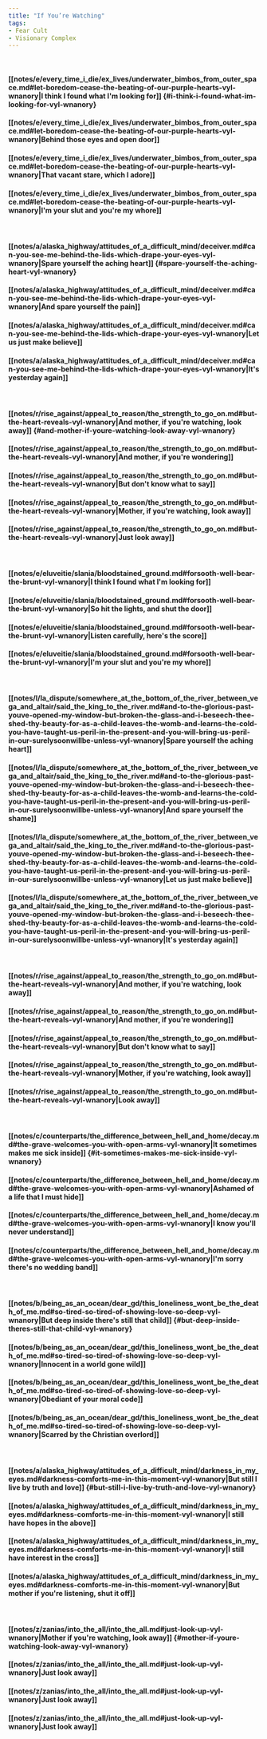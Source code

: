 ```yaml
---
title: "If You’re Watching"
tags:
- Fear Cult
- Visionary Complex
---
```

&nbsp;
#### [[notes/e/every_time_i_die/ex_lives/underwater_bimbos_from_outer_space.md#let-boredom-cease-the-beating-of-our-purple-hearts-vyl-wnanory|I think I found what I'm looking for]] {#i-think-i-found-what-im-looking-for-vyl-wnanory}
#### [[notes/e/every_time_i_die/ex_lives/underwater_bimbos_from_outer_space.md#let-boredom-cease-the-beating-of-our-purple-hearts-vyl-wnanory|Behind those eyes and open door]]
#### [[notes/e/every_time_i_die/ex_lives/underwater_bimbos_from_outer_space.md#let-boredom-cease-the-beating-of-our-purple-hearts-vyl-wnanory|That vacant stare, which I adore]]
#### [[notes/e/every_time_i_die/ex_lives/underwater_bimbos_from_outer_space.md#let-boredom-cease-the-beating-of-our-purple-hearts-vyl-wnanory|I'm your slut and you're my whore]]
&nbsp;
#### [[notes/a/alaska_highway/attitudes_of_a_difficult_mind/deceiver.md#can-you-see-me-behind-the-lids-which-drape-your-eyes-vyl-wnanory|Spare yourself the aching heart]] {#spare-yourself-the-aching-heart-vyl-wnanory}
#### [[notes/a/alaska_highway/attitudes_of_a_difficult_mind/deceiver.md#can-you-see-me-behind-the-lids-which-drape-your-eyes-vyl-wnanory|And spare yourself the pain]]
#### [[notes/a/alaska_highway/attitudes_of_a_difficult_mind/deceiver.md#can-you-see-me-behind-the-lids-which-drape-your-eyes-vyl-wnanory|Let us just make believe]]
#### [[notes/a/alaska_highway/attitudes_of_a_difficult_mind/deceiver.md#can-you-see-me-behind-the-lids-which-drape-your-eyes-vyl-wnanory|It's yesterday again]]
&nbsp;
#### [[notes/r/rise_against/appeal_to_reason/the_strength_to_go_on.md#but-the-heart-reveals-vyl-wnanory|And mother, if you're watching, look away]] {#and-mother-if-youre-watching-look-away-vyl-wnanory}
#### [[notes/r/rise_against/appeal_to_reason/the_strength_to_go_on.md#but-the-heart-reveals-vyl-wnanory|And mother, if you're wondering]]
#### [[notes/r/rise_against/appeal_to_reason/the_strength_to_go_on.md#but-the-heart-reveals-vyl-wnanory|But don't know what to say]]
#### [[notes/r/rise_against/appeal_to_reason/the_strength_to_go_on.md#but-the-heart-reveals-vyl-wnanory|Mother, if you're watching, look away]]
#### [[notes/r/rise_against/appeal_to_reason/the_strength_to_go_on.md#but-the-heart-reveals-vyl-wnanory|Just look away]]
&nbsp;
#### [[notes/e/eluveitie/slania/bloodstained_ground.md#forsooth-well-bear-the-brunt-vyl-wnanory|I think I found what I'm looking for]]
#### [[notes/e/eluveitie/slania/bloodstained_ground.md#forsooth-well-bear-the-brunt-vyl-wnanory|So hit the lights, and shut the door]]
#### [[notes/e/eluveitie/slania/bloodstained_ground.md#forsooth-well-bear-the-brunt-vyl-wnanory|Listen carefully, here's the score]]
#### [[notes/e/eluveitie/slania/bloodstained_ground.md#forsooth-well-bear-the-brunt-vyl-wnanory|I'm your slut and you're my whore]]
&nbsp;
#### [[notes/l/la_dispute/somewhere_at_the_bottom_of_the_river_between_vega_and_altair/said_the_king_to_the_river.md#and-to-the-glorious-past-youve-opened-my-window-but-broken-the-glass-and-i-beseech-thee-shed-thy-beauty-for-as-a-child-leaves-the-womb-and-learns-the-cold-you-have-taught-us-peril-in-the-present-and-you-will-bring-us-peril-in-our-surelysoonwillbe-unless-vyl-wnanory|Spare yourself the aching heart]]
#### [[notes/l/la_dispute/somewhere_at_the_bottom_of_the_river_between_vega_and_altair/said_the_king_to_the_river.md#and-to-the-glorious-past-youve-opened-my-window-but-broken-the-glass-and-i-beseech-thee-shed-thy-beauty-for-as-a-child-leaves-the-womb-and-learns-the-cold-you-have-taught-us-peril-in-the-present-and-you-will-bring-us-peril-in-our-surelysoonwillbe-unless-vyl-wnanory|And spare yourself the shame]]
#### [[notes/l/la_dispute/somewhere_at_the_bottom_of_the_river_between_vega_and_altair/said_the_king_to_the_river.md#and-to-the-glorious-past-youve-opened-my-window-but-broken-the-glass-and-i-beseech-thee-shed-thy-beauty-for-as-a-child-leaves-the-womb-and-learns-the-cold-you-have-taught-us-peril-in-the-present-and-you-will-bring-us-peril-in-our-surelysoonwillbe-unless-vyl-wnanory|Let us just make believe]]
#### [[notes/l/la_dispute/somewhere_at_the_bottom_of_the_river_between_vega_and_altair/said_the_king_to_the_river.md#and-to-the-glorious-past-youve-opened-my-window-but-broken-the-glass-and-i-beseech-thee-shed-thy-beauty-for-as-a-child-leaves-the-womb-and-learns-the-cold-you-have-taught-us-peril-in-the-present-and-you-will-bring-us-peril-in-our-surelysoonwillbe-unless-vyl-wnanory|It's yesterday again]]
&nbsp;
#### [[notes/r/rise_against/appeal_to_reason/the_strength_to_go_on.md#but-the-heart-reveals-vyl-wnanory|And mother, if you're watching, look away]]
#### [[notes/r/rise_against/appeal_to_reason/the_strength_to_go_on.md#but-the-heart-reveals-vyl-wnanory|And mother, if you're wondering]]
#### [[notes/r/rise_against/appeal_to_reason/the_strength_to_go_on.md#but-the-heart-reveals-vyl-wnanory|But don't know what to say]]
#### [[notes/r/rise_against/appeal_to_reason/the_strength_to_go_on.md#but-the-heart-reveals-vyl-wnanory|Mother, if you're watching, look away]]
#### [[notes/r/rise_against/appeal_to_reason/the_strength_to_go_on.md#but-the-heart-reveals-vyl-wnanory|Look away]]
&nbsp;
#### [[notes/c/counterparts/the_difference_between_hell_and_home/decay.md#the-grave-welcomes-you-with-open-arms-vyl-wnanory|It sometimes makes me sick inside]] {#it-sometimes-makes-me-sick-inside-vyl-wnanory}
#### [[notes/c/counterparts/the_difference_between_hell_and_home/decay.md#the-grave-welcomes-you-with-open-arms-vyl-wnanory|Ashamed of a life that I must hide]]
#### [[notes/c/counterparts/the_difference_between_hell_and_home/decay.md#the-grave-welcomes-you-with-open-arms-vyl-wnanory|I know you'll never understand]]
#### [[notes/c/counterparts/the_difference_between_hell_and_home/decay.md#the-grave-welcomes-you-with-open-arms-vyl-wnanory|I'm sorry there's no wedding band]]
&nbsp;
#### [[notes/b/being_as_an_ocean/dear_gd/this_loneliness_wont_be_the_death_of_me.md#so-tired-so-tired-of-showing-love-so-deep-vyl-wnanory|But deep inside there's still that child]] {#but-deep-inside-theres-still-that-child-vyl-wnanory}
#### [[notes/b/being_as_an_ocean/dear_gd/this_loneliness_wont_be_the_death_of_me.md#so-tired-so-tired-of-showing-love-so-deep-vyl-wnanory|Innocent in a world gone wild]]
#### [[notes/b/being_as_an_ocean/dear_gd/this_loneliness_wont_be_the_death_of_me.md#so-tired-so-tired-of-showing-love-so-deep-vyl-wnanory|Obediant of your moral code]]
#### [[notes/b/being_as_an_ocean/dear_gd/this_loneliness_wont_be_the_death_of_me.md#so-tired-so-tired-of-showing-love-so-deep-vyl-wnanory|Scarred by the Christian overlord]]
&nbsp;
#### [[notes/a/alaska_highway/attitudes_of_a_difficult_mind/darkness_in_my_eyes.md#darkness-comforts-me-in-this-moment-vyl-wnanory|But still I live by truth and love]] {#but-still-i-live-by-truth-and-love-vyl-wnanory}
#### [[notes/a/alaska_highway/attitudes_of_a_difficult_mind/darkness_in_my_eyes.md#darkness-comforts-me-in-this-moment-vyl-wnanory|I still have hopes in the above]]
#### [[notes/a/alaska_highway/attitudes_of_a_difficult_mind/darkness_in_my_eyes.md#darkness-comforts-me-in-this-moment-vyl-wnanory|I still have interest in the cross]]
#### [[notes/a/alaska_highway/attitudes_of_a_difficult_mind/darkness_in_my_eyes.md#darkness-comforts-me-in-this-moment-vyl-wnanory|But mother if you're listening, shut it off]]
&nbsp;
#### [[notes/z/zanias/into_the_all/into_the_all.md#just-look-up-vyl-wnanory|Mother if you're watching, look away]] {#mother-if-youre-watching-look-away-vyl-wnanory}
#### [[notes/z/zanias/into_the_all/into_the_all.md#just-look-up-vyl-wnanory|Just look away]]
#### [[notes/z/zanias/into_the_all/into_the_all.md#just-look-up-vyl-wnanory|Just look away]]
#### [[notes/z/zanias/into_the_all/into_the_all.md#just-look-up-vyl-wnanory|Just look away]]
